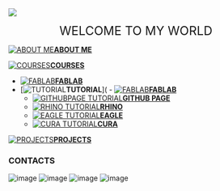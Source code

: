 <img src="http://www.freepngimg.com/download/networking/1-2-networking-free-download-png.png">
<p align="center">
<font size="+2">
WELCOME TO MY WORLD
</font>
</p>



 [![ABOUT ME](https://cdn2.iconfinder.com/data/icons/picol-vector/32/data_privacy-32.png )**ABOUT ME**](https://arjunhari2704.github.io/ABOUT-ME/)
 
 [![COURSES](https://cdn3.iconfinder.com/data/icons/document-icons-7/512/BT_binder-32.png)**COURSES**](https://arjunhari2704.github.io/)
  - [![FABLAB](https://cdn2.iconfinder.com/data/icons/3d-infographics/512/4-16.png)**FABLAB**](https://arjunhari2704.github.io/FABLAB/)
  - [![TUTORIAL](https://cdn2.iconfinder.com/data/icons/3d-infographics/512/4-16.png)**TUTORIAL**]( - [![FABLAB](https://cdn2.iconfinder.com/data/icons/3d-infographics/512/4-16.png)**FABLAB**](https://arjunhari2704.github.io/)
     - [![GITHUBPAGE TUTORIAL](https://cdn0.iconfinder.com/data/icons/security-double-colour-blue-black-vol-1/52/cloud__data__security__safe-16.png)**GITHUB PAGE**](https://arjunhari2704.github.io/GITHUBPAGE-TUTORIAL/)
     - [![RHINO TUTORIAL](https://cdn0.iconfinder.com/data/icons/security-double-colour-blue-black-vol-1/52/cloud__data__security__safe-16.png)**RHINO**](https://arjunhari2704.github.io/GITHUBPAGE-TUTORIAL/)  
     - [![EAGLE TUTORIAL](https://cdn0.iconfinder.com/data/icons/security-double-colour-blue-black-vol-1/52/cloud__data__security__safe-16.png)**EAGLE**](https://arjunhari2704.github.io/GITHUBPAGE-TUTORIAL/)    
     - [![CURA TUTORIAL](https://cdn0.iconfinder.com/data/icons/security-double-colour-blue-black-vol-1/52/cloud__data__security__safe-16.png)**CURA**](https://arjunhari2704.github.io/GITHUBPAGE-TUTORIAL/) 
  
  [![PROJECTS](https://cdn04.iconfinder.com/data/icons/essential-app-1/16/cluster-data-group-organize-32.png)**PROJECTS**](projects)

### CONTACTS
![image](https://cdn3.iconfinder.com/data/icons/social-media-and-logos-brush/32/social_media_logo_youtube-64.png) ![image](https://cdn3.iconfinder.com/data/icons/social-media-and-logos-brush/32/social_media_logo_youtube-64.png) ![image](https://cdn3.iconfinder.com/data/icons/social-media-and-logos-brush/32/social_media_logo_youtube-64.png) ![image](https://cdn3.iconfinder.com/data/icons/social-media-and-logos-brush/32/social_media_logo_youtube-64.png)
